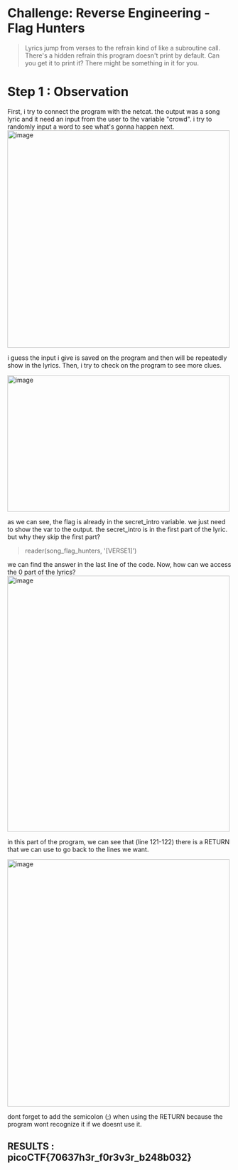 # Challenge: Reverse Engineering - Flag Hunters

> Lyrics jump from verses to the refrain kind of like a subroutine call. There's a hidden refrain this program doesn't print by default. Can you get it to print it? There might be something in it for you.

# Step 1 : Observation

First, i try to connect the program with the netcat. the output was a song lyric and it need an input from the user to the variable "crowd". i try to randomly input a word to see what's gonna happen next. 
<img width="500" height="489" alt="image" src="https://github.com/user-attachments/assets/4b5a5d05-a2a8-4ee0-90aa-75ab8cc4614a" />

i guess the input i give is saved on the program and then will be repeatedly show in the lyrics. Then, i try to check on the program to see more clues. 

<img width="500" height="307" alt="image" src="https://github.com/user-attachments/assets/33e8053d-3835-4ff1-afa7-4a4d5530bebf" />

as we can see, the flag is already in the secret_intro variable. we just need to show the var to the output. the secret_intro is in the first part of the lyric. but why they skip the first part? 

> reader(song_flag_hunters, '[VERSE1]')

we can find the answer in the last line of the code. Now, how can we access the 0 part of the lyrics?
<img width="500" height="576" alt="image" src="https://github.com/user-attachments/assets/fdc58937-2410-45fc-9fe8-b3f19a35140c" />

in this part of the program, we can see that (line 121-122) there is a RETURN that we can use to go back to the lines we want. 

<img width="500" height="556" alt="image" src="https://github.com/user-attachments/assets/3392f520-f4c5-4b2f-9615-1d16f27b4291" />

dont forget to add the semicolon (;) when using the RETURN because the program wont recognize it if we doesnt use it.

## RESULTS : picoCTF{70637h3r_f0r3v3r_b248b032}

